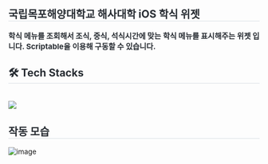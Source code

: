 <div style="text-align: left;"> 
    <h2 style="border-bottom: 1px solid #d8dee4; color: #282d33;"> 국립목포해양대학교 해사대학 iOS 학식 위젯 </h2>  
    <div style="font-weight: 700; font-size: 15px; text-align: left; color: #282d33;"> 학식 메뉴를 조회해서 조식, 중식, 석식시간에 맞는 학식 메뉴를 표시해주는 위젯 입니다. Scriptable을 이용해 구동할 수 있습니다. </div> 
    </div>
<div style="text-align: left;">
    <h2 style="border-bottom: 1px solid #d8dee4; color: #282d33;"> 🛠️ Tech Stacks </h2> <br> 
    <div style="margin: ; text-align: left;" "text-align: left;"> <img src="https://img.shields.io/badge/Javascript-F7DF1E?style=for-the-badge&logo=Javascript&logoColor=white">
    </div>



  
<div style="text-align: left;"> 
    <h2 style="border-bottom: 1px solid #d8dee4; color: #282d33;"> 작동 모습 </h2>  
    </div>
    



    
![image](https://github.com/user-attachments/assets/014f0bdd-246a-459f-b2da-99d5f0211c5c)

    
    
